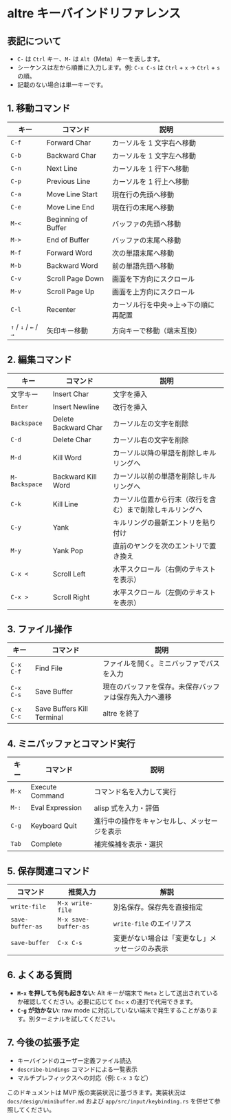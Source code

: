# altre キーバインドリファレンス

## 表記について
- `C-` は `Ctrl` キー、`M-` は `Alt`（Meta）キーを表します。
- シーケンスは左から順番に入力します。例: `C-x C-s` は `Ctrl` + `x` → `Ctrl` + `s` の順。
- 記載のない場合は単一キーです。

## 1. 移動コマンド
| キー | コマンド | 説明 |
|------|----------|------|
| `C-f` | Forward Char | カーソルを 1 文字右へ移動 |
| `C-b` | Backward Char | カーソルを 1 文字左へ移動 |
| `C-n` | Next Line | カーソルを 1 行下へ移動 |
| `C-p` | Previous Line | カーソルを 1 行上へ移動 |
| `C-a` | Move Line Start | 現在行の先頭へ移動 |
| `C-e` | Move Line End | 現在行の末尾へ移動 |
| `M-<` | Beginning of Buffer | バッファの先頭へ移動 |
| `M->` | End of Buffer | バッファの末尾へ移動 |
| `M-f` | Forward Word | 次の単語末尾へ移動 |
| `M-b` | Backward Word | 前の単語先頭へ移動 |
| `C-v` | Scroll Page Down | 画面を下方向にスクロール |
| `M-v` | Scroll Page Up | 画面を上方向にスクロール |
| `C-l` | Recenter | カーソル行を中央→上→下の順に再配置 |
| `↑` / `↓` / `←` / `→` | 矢印キー移動 | 方向キーで移動（端末互換） |

## 2. 編集コマンド
| キー | コマンド | 説明 |
|------|----------|------|
| 文字キー | Insert Char | 文字を挿入 |
| `Enter` | Insert Newline | 改行を挿入 |
| `Backspace` | Delete Backward Char | カーソル左の文字を削除 |
| `C-d` | Delete Char | カーソル右の文字を削除 |
| `M-d` | Kill Word | カーソル以降の単語を削除しキルリングへ |
| `M-Backspace` | Backward Kill Word | カーソル以前の単語を削除しキルリングへ |
| `C-k` | Kill Line | カーソル位置から行末（改行を含む）まで削除しキルリングへ |
| `C-y` | Yank | キルリングの最新エントリを貼り付け |
| `M-y` | Yank Pop | 直前のヤンクを次のエントリで置き換え |
| `C-x <` | Scroll Left | 水平スクロール（右側のテキストを表示） |
| `C-x >` | Scroll Right | 水平スクロール（左側のテキストを表示） |

## 3. ファイル操作
| キー | コマンド | 説明 |
|------|----------|------|
| `C-x C-f` | Find File | ファイルを開く。ミニバッファでパスを入力 |
| `C-x C-s` | Save Buffer | 現在のバッファを保存。未保存バッファは保存先入力へ遷移 |
| `C-x C-c` | Save Buffers Kill Terminal | altre を終了 |

## 4. ミニバッファとコマンド実行
| キー | コマンド | 説明 |
|------|----------|------|
| `M-x` | Execute Command | コマンド名を入力して実行 |
| `M-:` | Eval Expression | alisp 式を入力・評価 |
| `C-g` | Keyboard Quit | 進行中の操作をキャンセルし、メッセージを表示 |
| `Tab` | Complete | 補完候補を表示・選択 |

## 5. 保存関連コマンド
| コマンド | 推奨入力 | 解説 |
|----------|----------|------|
| `write-file` | `M-x write-file` | 別名保存。保存先を直接指定 |
| `save-buffer-as` | `M-x save-buffer-as` | `write-file` のエイリアス |
| `save-buffer` | `C-x C-s` | 変更がない場合は「変更なし」メッセージのみ表示 |

## 6. よくある質問
- **`M-x` を押しても何も起きない**: Alt キーが端末で `Meta` として送出されているか確認してください。必要に応じて `Esc` `x` の連打で代用できます。
- **`C-g` が効かない**: raw mode に対応していない端末で発生することがあります。別ターミナルを試してください。

## 7. 今後の拡張予定
- キーバインドのユーザー定義ファイル読込
- `describe-bindings` コマンドによる一覧表示
- マルチプレフィックスへの対応（例: `C-x 3` など）

このドキュメントは MVP 版の実装状況に基づきます。実装状況は `docs/design/minibuffer.md` および `app/src/input/keybinding.rs` を併せて参照してください。
